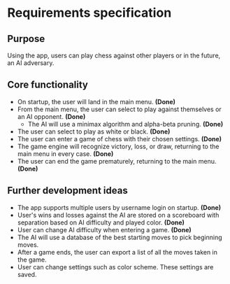 # Requirements specification
## Purpose
Using the app, users can play chess against other players or in the future, an AI adversary.

## Core functionality
- On startup, the user will land in the main menu. **(Done)**
- From the main menu, the user can select to play against themselves or an AI opponent. **(Done)**
  - The AI will use a minimax algorithm and alpha-beta pruning. **(Done)**
- The user can select to play as white or black. **(Done)**
- The user can enter a game of chess with their chosen settings. **(Done)**
- The game engine will recognize victory, loss, or draw, returning to the main menu in every case. **(Done)**
- The user can end the game prematurely, returning to the main menu. **(Done)**

## Further development ideas
- The app supports multiple users by username login on startup. **(Done)**
- User's wins and losses against the AI are stored on a scoreboard with separation based on AI difficulty and played color. **(Done)**
- User can change AI difficulty when entering a game. **(Done)**
- The AI will use a database of the best starting moves to pick beginning moves.
- After a game ends, the user can export a list of all the moves taken in the game.
- User can change settings such as color scheme. These settings are saved.
